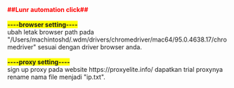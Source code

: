 <div>
<div><span style="color: #ff0000;"><strong>##Lunr automation click##</strong></span></div>
<div>&nbsp;</div>
<div><span style="background-color: #ffff00;"><strong>----browser setting----</strong></span></div>
<div>ubah letak browser path pada "/Users/machintoshd/.wdm/drivers/chromedriver/mac64/95.0.4638.17/chromedriver" sesuai dengan driver browser anda.</div>
<div>&nbsp;</div>
<div><span style="background-color: #ffff00;"><strong>----proxy setting----</strong></span></div>
<div>sign up proxy pada website https://proxyelite.info/ dapatkan trial proxynya rename nama file menjadi "ip.txt".</div>
</div>
